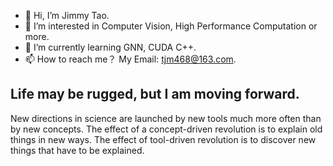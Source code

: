 - 👋 Hi, I’m Jimmy Tao.
- 👀 I’m interested in Computer Vision, High Performance Computation or more.
- 🌱 I’m currently learning GNN, CUDA C++.
- 📫 How to reach me？ My Email: tjm468@163.com.

## Life may be rugged, but I am moving forward.

New directions in science are launched by new tools much more often than by new concepts. 
The effect of a concept-driven revolution is to explain old things in new ways. 
The effect of tool-driven revolution is to discover new things that have to be explained. 

<!---
ttjjmm/ttjjmm is a ✨ special ✨ repository because its `README.md` (this file) appears on your GitHub profile.
You can click the Preview link to take a look at your changes.
--->

